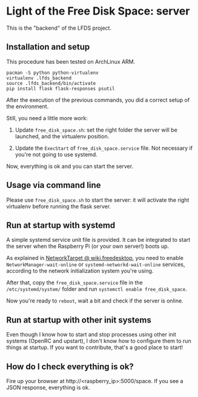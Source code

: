 Light of the Free Disk Space: server
====================================

This is the "backend" of the LFDS project.

## Installation and setup ##

This procedure has been tested on ArchLinux ARM.

```
pacman -S python python-virtualenv
virtualenv .lfds_backend
source .lfds_backend/bin/activate
pip install flask flask-responses psutil
```

After the execution of the previous commands,
you did a correct setup of the environment.

Still, you need a little more work:

1. Update `free_disk_space.sh`: set the right folder the server will be launched,
and the virtualenv position.

2. Update the `ExecStart` of `free_disk_space.service` file. Not necessary if you're not going to use systemd.

Now, everything is ok and you can start the server.

## Usage via command line ##

Please use `free_disk_space.sh` to start 
the server: it will activate the right virtualenv
before running the flask server.

## Run at startup with systemd ##

A simple systemd service unit file is provided.
It can be integrated to start the server when 
the Raspberry Pi (or your own server!) boots up.

As explained in [NetworkTarget @ wiki.freedesktop](https://wiki.freedesktop.org/www/Software/systemd/NetworkTarget/), you need to enable `NetworkManager-wait-online`
or `systemd-networkd-wait-online` services, according to 
the network initialization system you're using.

After that, copy the `free_disk_space.service` file in
the `/etc/systemd/system/` folder and run
`systemctl enable free_disk_space`.

Now you're ready to `reboot`, wait a bit and 
check if the server is online.

## Run at startup with other init systems ##

Even though I know how to start and stop processes using other
init systems (OpenRC and upstart), I don't know how
to configure them to run things at startup.
If you want to contribute, that's a good place to start!

## How do I check everything is ok? ##

Fire up your browser at http://<raspberry_ip>:5000/space.
If you see a JSON response, everything is ok.
